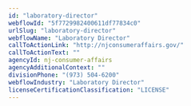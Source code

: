 ```yaml
---
id: "laboratory-director"
webflowId: "5f7729982400611df77834c0"
urlSlug: "laboratory-director"
webflowName: "Laboratory Director"
callToActionLink: "http://njconsumeraffairs.gov/"
callToActionText: ""
agencyId: nj-consumer-affairs
agencyAdditionalContext: ""
divisionPhone: "(973) 504-6200"
webflowIndustry: "Laboratory Director"
licenseCertificationClassification: "LICENSE"
---
```

